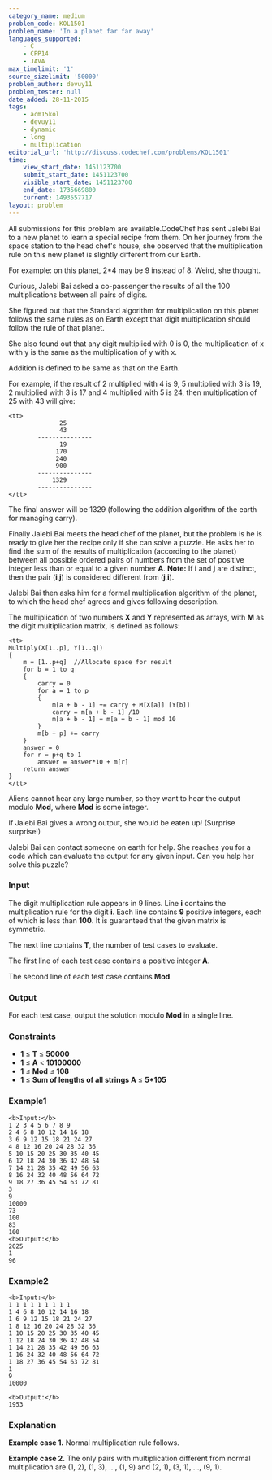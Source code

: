 ```yaml
---
category_name: medium
problem_code: KOL1501
problem_name: 'In a planet far far away'
languages_supported:
    - C
    - CPP14
    - JAVA
max_timelimit: '1'
source_sizelimit: '50000'
problem_author: devuy11
problem_tester: null
date_added: 28-11-2015
tags:
    - acm15kol
    - devuy11
    - dynamic
    - long
    - multiplication
editorial_url: 'http://discuss.codechef.com/problems/KOL1501'
time:
    view_start_date: 1451123700
    submit_start_date: 1451123700
    visible_start_date: 1451123700
    end_date: 1735669800
    current: 1493557717
layout: problem
---
```

All submissions for this problem are available.CodeChef has sent Jalebi Bai to a new planet to learn a special recipe from them. On her journey from the space station to the head chef's house, she observed that the multiplication rule on this new planet is slightly different from our Earth.

For example: on this planet, 2\*4 may be 9 instead of 8. Weird, she thought.

Curious, Jalebi Bai asked a co-passenger the results of all the 100 multiplications between all pairs of digits.

She figured out that the Standard algorithm for multiplication on this planet follows the same rules as on Earth except that digit multiplication should follow the rule of that planet.

She also found out that any digit multiplied with 0 is 0, the multiplication of x with y is the same as the multiplication of y with x.

Addition is defined to be same as that on the Earth.

For example, if the result of 2 multiplied with 4 is 9, 5 multiplied with 3 is 19, 2 multiplied with 3 is 17 and 4 multiplied with 5 is 24, then multiplication of 25 with 43 will give:

```
<tt>
			  25
			  43
		---------------
			  19
			 170
			 240
			 900
		---------------
			1329
		---------------
</tt>
```
The final answer will be 1329 (following the addition algorithm of the earth for managing carry).

Finally Jalebi Bai meets the head chef of the planet, but the problem is he is ready to give her the recipe only if she can solve a puzzle. He asks her to find the sum of the results of multiplication (according to the planet) between all possible ordered pairs of numbers from the set of positive integer less than or equal to a given number **A**. **Note:** If **i** and **j** are distinct, then the pair (**i**,**j**) is considered different from (**j**,**i**).

Jalebi Bai then asks him for a formal multiplication algorithm of the planet, to which the head chef agrees and gives following description.

The multiplication of two numbers **X** and **Y** represented as arrays, with **M** as the digit multiplication matrix, is defined as follows:

```
<tt>
Multiply(X[1..p], Y[1..q])
{
    m = [1..p+q]  //Allocate space for result
    for b = 1 to q
    {
        carry = 0
        for a = 1 to p
        {
            m[a + b - 1] += carry + M[X[a]] [Y[b]]
            carry = m[a + b - 1] /10
            m[a + b - 1] = m[a + b - 1] mod 10
        }
        m[b + p] += carry
    }
    answer = 0
    for r = p+q to 1
        answer = answer*10 + m[r]
    return answer
}
</tt>
```
Aliens cannot hear any large number, so they want to hear the output modulo **Mod**, where **Mod** is some integer.

If Jalebi Bai gives a wrong output, she would be eaten up! (Surprise surprise!)

Jalebi Bai can contact someone on earth for help. She reaches you for a code which can evaluate the output for any given input. Can you help her solve this puzzle?

### Input

The digit multiplication rule appears in 9 lines. Line **i** contains the multiplication rule for the digit **i**. Each line contains **9** positive integers, each of which is less than **100**. It is guaranteed that the given matrix is symmetric.

The next line contains **T**, the number of test cases to evaluate.

The first line of each test case contains a positive integer **A**.

The second line of each test case contains **Mod**.

### Output

For each test case, output the solution modulo **Mod** in a single line.

### Constraints

- **1** ≤ **T** ≤ **50000**
- **1** ≤ **A** < **10100000**
- **1** ≤ **Mod** ≤ **108**
- **1** ≤ **Sum of lengths of all strings A** ≤ **5\*105**

### Example1

```
<b>Input:</b>
1 2 3 4 5 6 7 8 9
2 4 6 8 10 12 14 16 18
3 6 9 12 15 18 21 24 27
4 8 12 16 20 24 28 32 36
5 10 15 20 25 30 35 40 45
6 12 18 24 30 36 42 48 54
7 14 21 28 35 42 49 56 63
8 16 24 32 40 48 56 64 72
9 18 27 36 45 54 63 72 81
3
9
10000
73
100
83
100
<b>Output:</b>
2025
1
96

```
### Example2

```
<b>Input:</b>
1 1 1 1 1 1 1 1 1
1 4 6 8 10 12 14 16 18
1 6 9 12 15 18 21 24 27
1 8 12 16 20 24 28 32 36
1 10 15 20 25 30 35 40 45
1 12 18 24 30 36 42 48 54
1 14 21 28 35 42 49 56 63
1 16 24 32 40 48 56 64 72
1 18 27 36 45 54 63 72 81
1
9
10000

<b>Output:</b>
1953

```
### Explanation

**Example case 1.** Normal multiplication rule follows.

**Example case 2.** The only pairs with multiplication different from normal multiplication are (1, 2), (1, 3), ..., (1, 9) and (2, 1), (3, 1), ..., (9, 1).